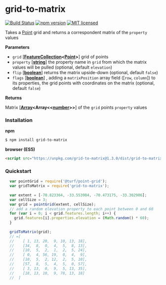 # grid-to-matrix

[![Build Status](https://travis-ci.org/stebogit/grid-to-matrix.svg?branch=master)](https://travis-ci.org/stebogit/grid-to-matrix)
[![npm version](https://badge.fury.io/js/grid-to-matrix.svg)](https://badge.fury.io/js/grid-to-matrix)
[![MIT licensed](https://img.shields.io/badge/license-MIT-blue.svg)](https://github.com/stebogit/grid-to-matrix/blob/master/LICENSE)

Takes a [Point](http://geojson.org/geojson-spec.html#point) grid and returns a correspondent matrix of the `property` values

**Parameters**

- `grid` \[**[FeatureCollection](http://geojson.org/geojson-spec.html#feature-collection-objects)&lt;[Point](http://geojson.org/geojson-spec.html#point)>**] grid of points
- `property` \[**[string](https://developer.mozilla.org/en-US/docs/Web/JavaScript/Reference/Global_Objects/String)**] the property name in `grid` from which the matrix values will be pulled (optional, default `elevation`)
- `flip` \[**[boolean](https://developer.mozilla.org/en-US/docs/Web/JavaScript/Reference/Global_Objects/Boolean)**] returns the matrix upside-down (optional, default `false`)
- `flags` \[**[boolean](https://developer.mozilla.org/en-US/docs/Web/JavaScript/Reference/Global_Objects/Boolean)**] , adding a `matrixPosition` array field ([`row`, `column`]) to its properties, the grid points with coordinates on the matrix (optional, default `false`)

**Returns**
 
Matrix \[**[Array](https://developer.mozilla.org/en-US/docs/Web/JavaScript/Reference/Global_Objects/Array)<Array<<[number](https://developer.mozilla.org/en-US/docs/Web/JavaScript/Reference/Global_Objects/Number)>>**] of the `grid` points `property` values

### Installation

**npm**

```sh
$ npm install grid-to-matrix
```

**browser (ES5)**

```html
<script src="https://unpkg.com/grid-to-matrix@1.3.0/dist/grid-to-matrix.min.js"></script>
```

### Quickstart

```javascript
  var pointGrid = require('@turf/point-grid');
  var gridToMatrix = require('grid-to-matrix');
  
  var extent = [-70.823364, -33.553984, -70.473175, -33.302986];
  var cellSize = 3;
  var grid = pointGrid(extent, cellSize);
  // add a random elevation property to each point between 0 and 60
  for (var i = 0; i < grid.features.length; i++) {
    grid.features[i].properties.elevation = (Math.random() * 60);
  }
  
  gridToMatrix(grid);
  // =[
  //    [ 1, 13, 20,  9, 10, 13, 18],
  //    [34,  8,  0,  4,  5,  8, 13],
  //    [10,  5,  2,  1,  2,  5, 24],
  //    [ 0,  4, 56, 19,  0,  4,  9],
  //    [10,  5,  2, 12,  2,  5, 10],
  //    [57,  8,  5,  4,  5,  0, 57],
  //    [ 3, 13,  0,  9,  5, 13, 35],
  //    [18, 13, 10,  9, 78, 13, 18]
  //  ]
```
